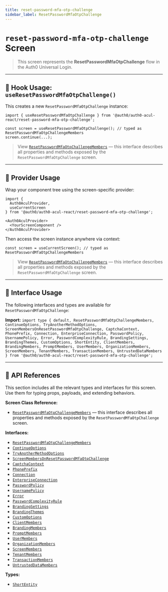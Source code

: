```yaml
---
title: reset-password-mfa-otp-challenge
sidebar_label: ResetPasswordMfaOtpChallenge
---
```


# `reset-password-mfa-otp-challenge` Screen

> This screen represents the **ResetPasswordMfaOtpChallenge** flow in the Auth0 Universal Login.

---

## 🔹 Hook Usage: `useResetPasswordMfaOtpChallenge()`

This creates a new `ResetPasswordMfaOtpChallenge` instance:

```tsx
import { useResetPasswordMfaOtpChallenge } from '@auth0/auth0-acul-react/reset-password-mfa-otp-challenge';

const screen = useResetPasswordMfaOtpChallenge(); // typed as ResetPasswordMfaOtpChallengeMembers
screen.continue(...);
```

> View [`ResetPasswordMfaOtpChallengeMembers`](https://auth0.github.io/universal-login/interfaces/Classes.ResetPasswordMfaOtpChallengeMembers.html) — this interface describes all properties and methods exposed by the `ResetPasswordMfaOtpChallenge` screen.

---

## 🔹 Provider Usage

Wrap your component tree using the screen-specific provider:

```tsx
import {
  Auth0AculProvider,
  useCurrentScreen
} from '@auth0/auth0-acul-react/reset-password-mfa-otp-challenge';

<Auth0AculProvider>
  <YourScreenComponent />
</Auth0AculProvider>
```

Then access the screen instance anywhere via context:

```tsx
const screen = useCurrentScreen(); // typed as ResetPasswordMfaOtpChallengeMembers
```

> View [`ResetPasswordMfaOtpChallengeMembers`](https://auth0.github.io/universal-login/interfaces/Classes.ResetPasswordMfaOtpChallengeMembers.html) — this interface describes all properties and methods exposed by the `ResetPasswordMfaOtpChallenge` screen.

---

## 🔹 Interface Usage

The following interfaces and types are available for `ResetPasswordMfaOtpChallenge`:

**Import:**
`import type { default, ResetPasswordMfaOtpChallengeMembers, ContinueOptions, TryAnotherMethodOptions, ScreenMembersOnResetPasswordMfaOtpChallenge, CaptchaContext, PhonePrefix, Connection, EnterpriseConnection, PasswordPolicy, UsernamePolicy, Error, PasswordComplexityRule, BrandingSettings, BrandingThemes, CustomOptions, ShortEntity, ClientMembers, BrandingMembers, PromptMembers, UserMembers, OrganizationMembers, ScreenMembers, TenantMembers, TransactionMembers, UntrustedDataMembers } from '@auth0/auth0-acul-react/reset-password-mfa-otp-challenge';`

---

## 🔸 API References

This section includes all the relevant types and interfaces for this screen. Use them for typing props, payloads, and extending behaviors.

**Screen Class Reference:**  
- [`ResetPasswordMfaOtpChallengeMembers`](https://auth0.github.io/universal-login/interfaces/Classes.ResetPasswordMfaOtpChallengeMembers.html) — this interface describes all properties and methods exposed by the `ResetPasswordMfaOtpChallenge` screen.

**Interfaces:**
- [`ResetPasswordMfaOtpChallengeMembers`](https://auth0.github.io/universal-login/interfaces/Classes.ResetPasswordMfaOtpChallengeMembers.html)
- [`ContinueOptions`](https://auth0.github.io/universal-login/interfaces/Classes.ContinueOptions.html)
- [`TryAnotherMethodOptions`](https://auth0.github.io/universal-login/interfaces/Classes.TryAnotherMethodOptions.html)
- [`ScreenMembersOnResetPasswordMfaOtpChallenge`](https://auth0.github.io/universal-login/interfaces/Classes.ScreenMembersOnResetPasswordMfaOtpChallenge.html)
- [`CaptchaContext`](https://auth0.github.io/universal-login/interfaces/Classes.CaptchaContext.html)
- [`PhonePrefix`](https://auth0.github.io/universal-login/interfaces/Classes.PhonePrefix.html)
- [`Connection`](https://auth0.github.io/universal-login/interfaces/Classes.Connection.html)
- [`EnterpriseConnection`](https://auth0.github.io/universal-login/interfaces/Classes.EnterpriseConnection.html)
- [`PasswordPolicy`](https://auth0.github.io/universal-login/interfaces/Classes.PasswordPolicy.html)
- [`UsernamePolicy`](https://auth0.github.io/universal-login/interfaces/Classes.UsernamePolicy.html)
- [`Error`](https://auth0.github.io/universal-login/interfaces/Classes.Error.html)
- [`PasswordComplexityRule`](https://auth0.github.io/universal-login/interfaces/Classes.PasswordComplexityRule.html)
- [`BrandingSettings`](https://auth0.github.io/universal-login/interfaces/Classes.BrandingSettings.html)
- [`BrandingThemes`](https://auth0.github.io/universal-login/interfaces/Classes.BrandingThemes.html)
- [`CustomOptions`](https://auth0.github.io/universal-login/interfaces/Classes.CustomOptions.html)
- [`ClientMembers`](https://auth0.github.io/universal-login/interfaces/Classes.ClientMembers.html)
- [`BrandingMembers`](https://auth0.github.io/universal-login/interfaces/Classes.BrandingMembers.html)
- [`PromptMembers`](https://auth0.github.io/universal-login/interfaces/Classes.PromptMembers.html)
- [`UserMembers`](https://auth0.github.io/universal-login/interfaces/Classes.UserMembers.html)
- [`OrganizationMembers`](https://auth0.github.io/universal-login/interfaces/Classes.OrganizationMembers.html)
- [`ScreenMembers`](https://auth0.github.io/universal-login/interfaces/Classes.ScreenMembers.html)
- [`TenantMembers`](https://auth0.github.io/universal-login/interfaces/Classes.TenantMembers.html)
- [`TransactionMembers`](https://auth0.github.io/universal-login/interfaces/Classes.TransactionMembers.html)
- [`UntrustedDataMembers`](https://auth0.github.io/universal-login/interfaces/Classes.UntrustedDataMembers.html)


**Types:**
- [`ShortEntity`](https://auth0.github.io/universal-login/types/Classes.ShortEntity.html)
